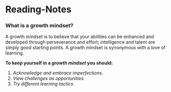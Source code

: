 # Reading-Notes


### **What is a growth mindset?**
A growth mindset is to believe that your abilities can be enhanced and developed through perseverance and effort; intelligence and talent are simply good starting points. A growth mindset is synonymous with a love of learning.

**To keep yourself in a _growth mindset_ you should:**
1. *Acknowledge and embrace imperfections.*
2. *View challenges as opportunities.*
3. *Try different learning tactics.*
